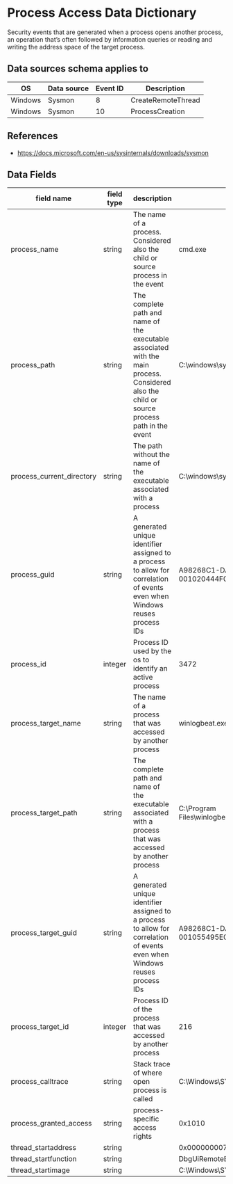 # Process Access Data Dictionary

Security events that are generated when a process opens another process, an operation that’s often followed by information queries or reading and writing the address space of the target process.

## Data sources schema applies to

| OS | Data source | Event ID | Description |
|--------|---------|-------|---------|
| Windows | Sysmon | 8 | CreateRemoteThread |
| Windows | Sysmon | 10 | ProcessCreation |

## References

* https://docs.microsoft.com/en-us/sysinternals/downloads/sysmon

## Data Fields

| field name | field type | description | valid values |
|--------|---------|-------|---------|
| process_name | string | The name of a process. Considered also the child or source process in the event | cmd.exe  |
| process_path | string | The complete path and name of the executable associated with the main process. Considered also the child or source process path in the event | C:\windows\system32\cmd.exe |
| process_current_directory | string | The path without the name of the executable associated with a process | C:\windows\system32\ |
| process_guid | string | A generated unique identifier assigned to a process to allow for correlation of events even when Windows reuses process IDs | A98268C1-DAC2-5A94-0000-001020444F00 |
| process_id | integer | Process ID used by the os to identify an active process | 3472  |
| process_target_name | string | The name of a process that was accessed by another process | winlogbeat.exe |
| process_target_path | string | The complete path and name of the executable associated with a process that was accessed by another process | C:\Program Files\winlogbeat\winlogbeat.exe |
| process_target_guid | string | A generated unique identifier assigned to a process to allow for correlation of events even when Windows reuses process IDs | A98268C1-DAF0-5A94-0000-001055495E00 |
| process_target_id | integer | Process ID of the process that was accessed by another process | 216 |
| process_calltrace | string | Stack trace of where open process is called | C:\Windows\SYSTEM32\ntdll.dll+9091a... |
| process_granted_access | string | process-specific access rights | 0x1010 |
| thread_startaddress | string |  | 0x0000000077972DD0 |
| thread_startfunction | string |  | DbgUiRemoteBreakin  |
| thread_startimage | string |  | C:\Windows\SYSTEM32\ntdll.dll |